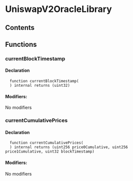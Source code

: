 # UniswapV2OracleLibrary





## Contents
<!-- START doctoc -->
<!-- END doctoc -->




## Functions

### currentBlockTimestamp


#### Declaration
```solidity
  function currentBlockTimestamp(
  ) internal returns (uint32)
```

#### Modifiers:
No modifiers



### currentCumulativePrices


#### Declaration
```solidity
  function currentCumulativePrices(
  ) internal returns (uint256 price0Cumulative, uint256 price1Cumulative, uint32 blockTimestamp)
```

#### Modifiers:
No modifiers





